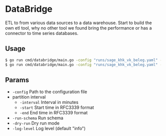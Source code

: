 # DataBridge

ETL to from various data sources to a data warehouse. Start to build the own etl tool, why no other tool we found bring the performance or has a connector to time series databases.

## Usage

```sh
$ go run cmd/databridge/main.go -config "runs/sage_khk_vk_beleg.yaml" -start "2024-09-25T00:00:00Z" -end "2024-09-25T23:59:59Z"
$ go run cmd/databridge/main.go -config "runs/sage_khk_vk_beleg.yaml" -interval 30m
```

## Params

- `-config` Path to the configuration file
- partition interval
    - `-interval` Interval in minutes
    - `-start` Start time in RFC3339 format
    - `-end` End time in RFC3339 format
- `-run-schema` Run schema
- `-dry-run` Dry run mode
- `-log-level` Log level (default "info")